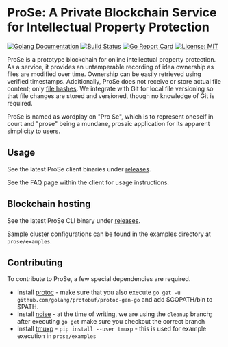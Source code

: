 # ProSe: A Private Blockchain Service for Intellectual Property Protection

[![Golang Documentation](https://godoc.org/github.com/ProSe-Dev/prose?status.svg)](https://godoc.org/github.com/ProSe-Dev/prose) [![Build Status](https://travis-ci.com/ProSe-Dev/prose.svg)](https://travis-ci.com/ProSe-Dev/prose) [![Go Report Card](https://goreportcard.com/badge/github.com/ProSe-Dev/prose)](https://goreportcard.com/report/github.com/ProSe-Dev/prose) [![License: MIT](https://img.shields.io/badge/License-MIT-yellow.svg)](https://opensource.org/licenses/MIT)

ProSe is a prototype blockchain for online intellectual property protection. As a service, it provides an untamperable recording of idea ownership as files are modified over time. Ownership can be easily retrieved using verified timestamps. Additionally, ProSe does not receive or store actual file content; only [file hashes](https://en.wikipedia.org/wiki/Hash_function). We integrate with Git for local file versioning so that file changes are stored and versioned, though no knowledge of Git is required.

ProSe is named as wordplay on "Pro Se", which is to represent oneself in court and "prose" being a mundane, prosaic application for its apparent simplicity to users.

## Usage

See the latest ProSe client binaries under [releases](https://github.com/ProSe-Dev/prose/releases).

See the FAQ page within the client for usage instructions.

## Blockchain hosting

See the latest ProSe CLI binary under [releases](https://github.com/ProSe-Dev/prose/releases).

Sample cluster configurations can be found in the examples directory at `prose/examples`.

## Contributing

To contribute to ProSe, a few special dependencies are required.

- Install [protoc](https://github.com/protocolbuffers/protobuf/releases) - make sure that you also execute `go get -u github.com/golang/protobuf/protoc-gen-go` and add $GOPATH/bin to $PATH.
- Install [noise](https://github.com/perlin-network/noise/) - at the time of writing, we are using the `cleanup` branch; after executing `go get` make sure you checkout the correct branch
- Install [tmuxp](https://github.com/tmux-python/tmuxp) - `pip install --user tmuxp` - this is used for example execution in `prose/examples`

